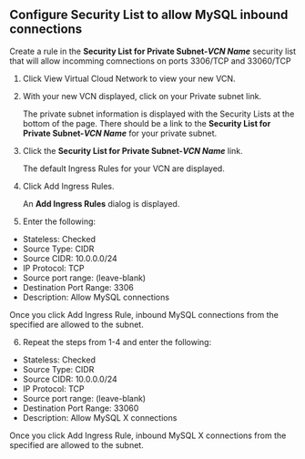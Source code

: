 ## **Configure Security List to allow MySQL inbound connections**

Create a rule in the **Security List for Private Subnet-*VCN Name*** security list that will allow incomming comnections on ports 3306/TCP and 33060/TCP

1. Click View Virtual Cloud Network to view your new VCN.

2. With your new VCN displayed, click on your Private subnet link.

    The private subnet information is displayed with the Security Lists at the bottom of the page. There should be a link to the **Security List for Private Subnet-*VCN Name*** for your private subnet.

3. Click the **Security List for Private Subnet-*VCN Name*** link.
    
    The default Ingress Rules for your VCN are displayed.

4. Click Add Ingress Rules.

    An **Add Ingress Rules** dialog is displayed.

5. Enter the following:

* Stateless:  Checked
* Source Type: CIDR
* Source CIDR: 10.0.0.0/24
* IP Protocol: TCP
* Source port range: (leave-blank)
* Destination Port Range: 3306
* Description: Allow MySQL connections
        
Once you click Add Ingress Rule, inbound MySQL connections from the specified are allowed to the subnet.

6. Repeat the steps from 1-4 and enter the following:

* Stateless: Checked
* Source Type: CIDR 
* Source CIDR: 10.0.0.0/24
* IP Protocol: TCP
* Source port range: (leave-blank)
* Destination Port Range: 33060
* Description: Allow MySQL X connections

Once you click Add Ingress Rule, inbound MySQL X connections from the specified are allowed to the subnet.
